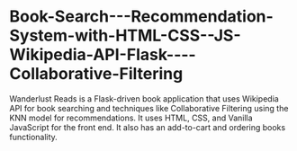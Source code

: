 # Book-Search---Recommendation-System-with-HTML-CSS--JS-Wikipedia-API-Flask----Collaborative-Filtering
Wanderlust Reads is a Flask-driven book application that uses Wikipedia API for book searching and techniques like Collaborative Filtering using the KNN model for recommendations. It uses HTML, CSS, and Vanilla JavaScript for the front end. It also has an add-to-cart and ordering books functionality.
